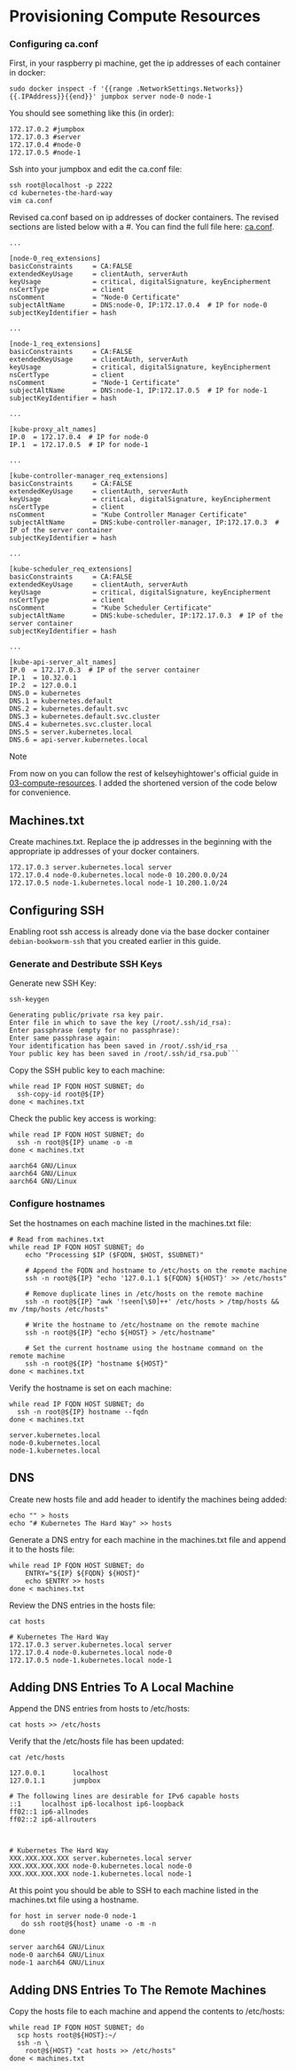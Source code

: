 # Provisioning Compute Resources

### Configuring ca.conf

First, in your raspberry pi machine, get the ip addresses of each container in docker:

```
sudo docker inspect -f '{{range .NetworkSettings.Networks}}{{.IPAddress}}{{end}}' jumpbox server node-0 node-1
```

You should see something like this (in order):

```
172.17.0.2 #jumpbox
172.17.0.3 #server
172.17.0.4 #node-0
172.17.0.5 #node-1
```

Ssh into your jumpbox and edit the ca.conf file:

```
ssh root@localhost -p 2222
cd kubernetes-the-hard-way
vim ca.conf
```

Revised ca.conf based on ip addresses of docker containers. The revised sections are listed below with a #. You can find the full file here: [ca.conf]("https://github/Jaecom/kubernetes-the-hard-way-raspberrypi-docker).

```
...

[node-0_req_extensions]
basicConstraints     = CA:FALSE
extendedKeyUsage     = clientAuth, serverAuth
keyUsage             = critical, digitalSignature, keyEncipherment
nsCertType           = client
nsComment            = "Node-0 Certificate"
subjectAltName       = DNS:node-0, IP:172.17.0.4  # IP for node-0
subjectKeyIdentifier = hash

...

[node-1_req_extensions]
basicConstraints     = CA:FALSE
extendedKeyUsage     = clientAuth, serverAuth
keyUsage             = critical, digitalSignature, keyEncipherment
nsCertType           = client
nsComment            = "Node-1 Certificate"
subjectAltName       = DNS:node-1, IP:172.17.0.5  # IP for node-1
subjectKeyIdentifier = hash

...

[kube-proxy_alt_names]
IP.0  = 172.17.0.4  # IP for node-0
IP.1  = 172.17.0.5  # IP for node-1

...

[kube-controller-manager_req_extensions]
basicConstraints     = CA:FALSE
extendedKeyUsage     = clientAuth, serverAuth
keyUsage             = critical, digitalSignature, keyEncipherment
nsCertType           = client
nsComment            = "Kube Controller Manager Certificate"
subjectAltName       = DNS:kube-controller-manager, IP:172.17.0.3  # IP of the server container
subjectKeyIdentifier = hash

...

[kube-scheduler_req_extensions]
basicConstraints     = CA:FALSE
extendedKeyUsage     = clientAuth, serverAuth
keyUsage             = critical, digitalSignature, keyEncipherment
nsCertType           = client
nsComment            = "Kube Scheduler Certificate"
subjectAltName       = DNS:kube-scheduler, IP:172.17.0.3  # IP of the server container
subjectKeyIdentifier = hash

...

[kube-api-server_alt_names]
IP.0  = 172.17.0.3  # IP of the server container
IP.1  = 10.32.0.1
IP.2  = 127.0.0.1
DNS.0 = kubernetes
DNS.1 = kubernetes.default
DNS.2 = kubernetes.default.svc
DNS.3 = kubernetes.default.svc.cluster
DNS.4 = kubernetes.svc.cluster.local
DNS.5 = server.kubernetes.local
DNS.6 = api-server.kubernetes.local

```

> [!NOTE]
> From now on you can follow the rest of kelseyhightower's official guide in [03-compute-resources](https://github.com/kelseyhightower/kubernetes-the-hard-way/blob/master/docs/03-compute-resources.md). I added the shortened version of the code below for convenience.

## Machines.txt

Create machines.txt. Replace the ip addresses in the beginning with the appropriate ip addresses of your docker containers.

```
172.17.0.3 server.kubernetes.local server
172.17.0.4 node-0.kubernetes.local node-0 10.200.0.0/24
172.17.0.5 node-1.kubernetes.local node-1 10.200.1.0/24
```

## Configuring SSH

Enabling root ssh access is already done via the base docker container `debian-bookworm-ssh` that you created earlier in this guide.

### Generate and Destribute SSH Keys

Generate new SSH Key:

```
ssh-keygen
```

````
Generating public/private rsa key pair.
Enter file in which to save the key (/root/.ssh/id_rsa):
Enter passphrase (empty for no passphrase):
Enter same passphrase again:
Your identification has been saved in /root/.ssh/id_rsa
Your public key has been saved in /root/.ssh/id_rsa.pub```

````

Copy the SSH public key to each machine:

```
while read IP FQDN HOST SUBNET; do
  ssh-copy-id root@${IP}
done < machines.txt
```

Check the public key access is working:

```
while read IP FQDN HOST SUBNET; do
  ssh -n root@${IP} uname -o -m
done < machines.txt
```

```
aarch64 GNU/Linux
aarch64 GNU/Linux
aarch64 GNU/Linux
```

### Configure hostnames

Set the hostnames on each machine listed in the machines.txt file:

```
# Read from machines.txt
while read IP FQDN HOST SUBNET; do
    echo "Processing $IP ($FQDN, $HOST, $SUBNET)"

    # Append the FQDN and hostname to /etc/hosts on the remote machine
    ssh -n root@${IP} "echo '127.0.1.1 ${FQDN} ${HOST}' >> /etc/hosts"

    # Remove duplicate lines in /etc/hosts on the remote machine
    ssh -n root@${IP} "awk '!seen[\$0]++' /etc/hosts > /tmp/hosts && mv /tmp/hosts /etc/hosts"

    # Write the hostname to /etc/hostname on the remote machine
    ssh -n root@${IP} "echo ${HOST} > /etc/hostname"

    # Set the current hostname using the hostname command on the remote machine
    ssh -n root@${IP} "hostname ${HOST}"
done < machines.txt
```

Verify the hostname is set on each machine:

```
while read IP FQDN HOST SUBNET; do
  ssh -n root@${IP} hostname --fqdn
done < machines.txt
```

```
server.kubernetes.local
node-0.kubernetes.local
node-1.kubernetes.local
```

## DNS

Create new hosts file and add header to identify the machines being added:

```
echo "" > hosts
echo "# Kubernetes The Hard Way" >> hosts
```

Generate a DNS entry for each machine in the machines.txt file and append it to the hosts file:

```
while read IP FQDN HOST SUBNET; do
    ENTRY="${IP} ${FQDN} ${HOST}"
    echo $ENTRY >> hosts
done < machines.txt
```

Review the DNS entries in the hosts file:

```
cat hosts
```

```
# Kubernetes The Hard Way
172.17.0.3 server.kubernetes.local server
172.17.0.4 node-0.kubernetes.local node-0
172.17.0.5 node-1.kubernetes.local node-1
```

## Adding DNS Entries To A Local Machine

Append the DNS entries from hosts to /etc/hosts:

```
cat hosts >> /etc/hosts

```

Verify that the /etc/hosts file has been updated:

```
cat /etc/hosts

```

```
127.0.0.1       localhost
127.0.1.1       jumpbox

# The following lines are desirable for IPv6 capable hosts
::1     localhost ip6-localhost ip6-loopback
ff02::1 ip6-allnodes
ff02::2 ip6-allrouters



# Kubernetes The Hard Way
XXX.XXX.XXX.XXX server.kubernetes.local server
XXX.XXX.XXX.XXX node-0.kubernetes.local node-0
XXX.XXX.XXX.XXX node-1.kubernetes.local node-1
```

At this point you should be able to SSH to each machine listed in the machines.txt file using a hostname.

```
for host in server node-0 node-1
   do ssh root@${host} uname -o -m -n
done
```

```
server aarch64 GNU/Linux
node-0 aarch64 GNU/Linux
node-1 aarch64 GNU/Linux
```

## Adding DNS Entries To The Remote Machines

Copy the hosts file to each machine and append the contents to /etc/hosts:

```
while read IP FQDN HOST SUBNET; do
  scp hosts root@${HOST}:~/
  ssh -n \
    root@${HOST} "cat hosts >> /etc/hosts"
done < machines.txt
```
